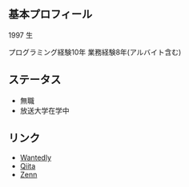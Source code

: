 ## 基本プロフィール

1997 生

プログラミング経験10年
業務経験8年(アルバイト含む)

## ステータス

- 無職
- 放送大学在学中

## リンク

- [Wantedly](https://www.wantedly.com/id/zakuro9715)
- [Qiita](https://qiita.com/zakuro9715)
- [Zenn](https://zenn.dev/zakuro9715)
